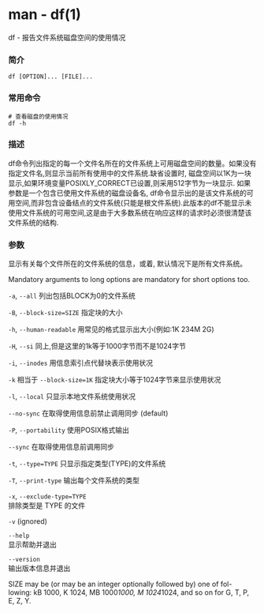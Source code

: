 # man - df(1)

df - 报告文件系统磁盘空间的使用情况

### 简介
```
df [OPTION]... [FILE]...
```

### 常用命令
```
# 查看磁盘的使用情况
df -h
```

### 描述

df命令列出指定的每一个文件名所在的文件系统上可用磁盘空间的数量。如果没有指定文件名,则显示当前所有使用中的文件系统.缺省设置时, 磁盘空间以1K为一块显示,如果环境变量POSIXLY_CORRECT已设置,则采用512字节为一块显示. 如果参数是一个包含已使用文件系统的磁盘设备名, df命令显示出的是该文件系统的可用空间,而非包含设备结点的文件系统(只能是根文件系统).此版本的df不能显示未使用文件系统的可用空间,这是由于大多数系统在响应这样的请求时必须很清楚该文件系统的结构.

### 参数
显示有关每个文件所在的文件系统的信息，或着, 默认情况下是所有文件系统。

Mandatory  arguments  to	 long  options are mandatory for short options too.

`-a`, `--all`
列出包括BLOCK为0的文件系统

`-B`, `--block-size=SIZE`
指定块的大小

`-h`, `--human-readable`
用常见的格式显示出大小(例如:1K 234M 2G)

`-H`, `--si`
同上,但是这里的1k等于1000字节而不是1024字节

`-i`, `--inodes`
用信息索引点代替块表示使用状况

`-k` 相当于 `--block-size=1K`
指定块大小等于1024字节来显示使用状况

`-l`, `--local`
只显示本地文件系统使用状况

`--no-sync`
在取得使用信息前禁止调用同步 (default)

`-P`, `--portability`
使用POSIX格式输出

`--sync`
在取得使用信息前调用同步

`-t`, `--type=TYPE`
只显示指定类型(TYPE)的文件系统

`-T`, `--print-type`
输出每个文件系统的类型

`-x`, `--exclude-type=TYPE`<br />排除类型是 TYPE 的文件

`-v`     (ignored)

`--help`<br />显示帮助并退出

`--version`<br />输出版本信息并退出

SIZE may be (or may be an integer optionally followed by) one  of  fol-
lowing: kB 1000, K 1024, MB 1000*1000, M 1024*1024, and so on for G, T,
P, E, Z, Y.